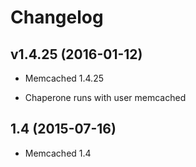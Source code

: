# Changelog


## v1.4.25 (2016-01-12)


- Memcached 1.4.25

- Chaperone runs with user memcached


## 1.4 (2015-07-16)


- Memcached 1.4